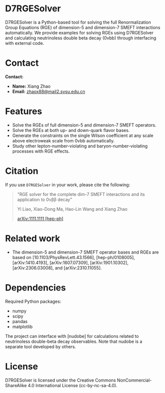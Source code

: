# D7RGESolver

D7RGESolver is a Python-based tool for solving the full Renormalization Group Equations (RGE) of dimension-5 and dimension-7 SMEFT interactions automatically. 
We provide examples for solving RGEs using D7RGESolver and calculating neutrinoless double beta decay (0vbb) through interfacing with external code.

# Contact

**Contact:**  
- **Name:** Xiang Zhao  
- **Email:** zhaox88@mail2.sysu.edu.cn 

# Features

- Solve the RGEs of full dimension-5 and dimension-7 SMEFT operators.
- Solve the RGEs at both up- and down-quark flavor bases.
- Generate the constraints on the single Wilson coefficient at any scale above electroweak scale from 0vbb automatically.
- Study other lepton-number-violating and baryon-number-violating processes with RGE effects.

# Citation

If you use `D7RGESolver` in your work, please cite the following:

> "RGE solver for the complete dim-7 SMEFT interactions and its application to 0νββ decay"
>
>  Yi Liao, Xiao-Dong Ma, Hao-Lin Wang and Xiang Zhao
>
>  [arXiv:1111.1111 [hep-ph]](https://arxiv.org/abs/1111.1111)


# Related work

- The dimension-5 and dimension-7 SMEFT operator bases and RGEs are based on [10.1103/PhysRevLett.43.1566], [hep-ph/0108005], [arXiv:1410.4193], [arXiv:1607.07309], [arXiv:1901.10302], [arXiv:2306.03008], and [arXiv:2310.11055].
                                                                             
                                                                            
# Dependencies
Required Python packages:
- numpy
- scipy 
- pandas
- matplotlib

The project can interface with [nudobe] for calculations related to neutrinoless double-beta decay observables. Note that nudobe is a separate tool developed by others.

# License

D7RGESolver is licensed under the Creative Commons NonCommercial-ShareAlike 4.0 International License (cc-by-nc-sa-4.0).
